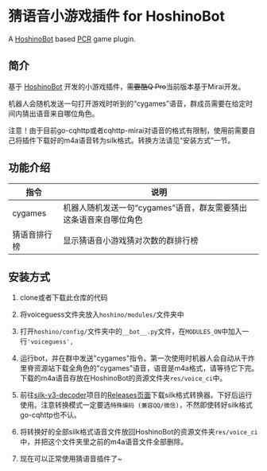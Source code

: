 # 猜语音小游戏插件 for HoshinoBot

A [HoshinoBot](https://github.com/Ice-Cirno/HoshinoBot) based [PCR](http://priconne-redive.jp/) game plugin.


## 简介

基于 [HoshinoBot](https://github.com/Ice-Cirno/HoshinoBot) 开发的小游戏插件，~~需要酷Q Pro~~当前版本基于Mirai开发。

机器人会随机发送一句打开游戏时听到的“cygames”语音，群成员需要在给定时间内猜出语音来自哪位角色。

注意！由于目前go-cqhttp或者cqhttp-mirai对语音的格式有限制，使用前需要自己将插件下载好的m4a语音转为silk格式。转换方法请见“安装方式”一节。


## 功能介绍

|指令|说明|
|-----|-----|
|cygames|机器人随机发送一句“cygames”语音，群友需要猜出这条语音来自哪位角色|
|猜语音排行榜|显示猜语音小游戏猜对次数的群排行榜|


## 安装方式

1. clone或者下载此仓库的代码

2. 将voiceguess文件夹放入`hoshino/modules/`文件夹中

3. 打开`hoshino/config/`文件夹中的`__bot__.py`文件，在`MODULES_ON`中加入一行`'voiceguess',`

4. 运行bot，并在群中发送"cygames"指令。第一次使用时机器人会自动从干炸里脊资源站下载全角色的"cygames"语音，语音是m4a格式，请等待它下完。下载的m4a语音存放在HoshinoBot的资源文件夹`res/voice_ci`中。

5. 前往[silk-v3-decoder](https://github.com/kn007/silk-v3-decoder)项目的[Releases页面](https://github.com/kn007/silk-v3-decoder/releases)下载silk格式转换器。下好后运行使用。注意转换模式一定要选`特殊编码 (兼容QQ/微信)`，不然即使转好silk格式go-cqhttp也不认。

6. 将转换好的全部silk格式语音文件放回HoshinoBot的资源文件夹`res/voice_ci`中，并把这个文件夹里之前的m4a语音文件全部删除。

7. 现在可以正常使用猜语音插件了~ 
